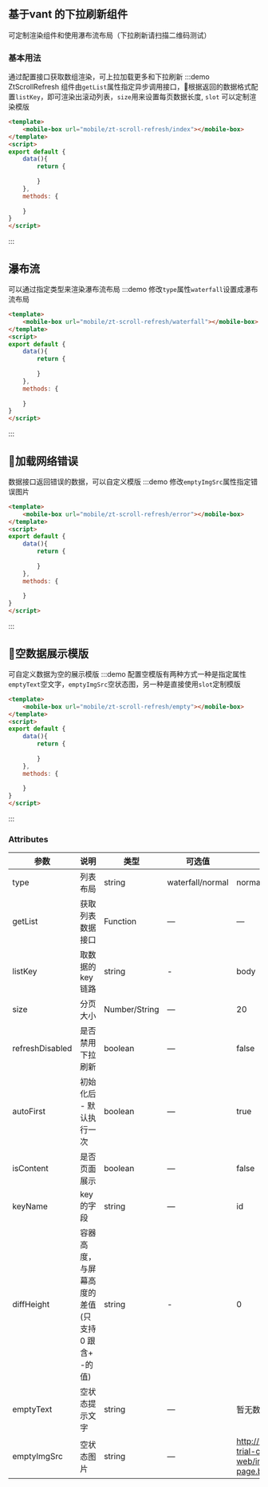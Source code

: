 ## 基于vant 的下拉刷新组件

可定制渲染组件和使用瀑布流布局（下拉刷新请扫描二维码测试）

### 基本用法
通过配置接口获取数组渲染，可上拉加载更多和下拉刷新
:::demo ZtScrollRefresh 组件由`getList`属性指定异步调用接口，根据返回的数据格式配置`listKey`，即可渲染出滚动列表，`size`用来设置每页数据长度, `slot` 可以定制渲染模版
```html
<template>
    <mobile-box url="mobile/zt-scroll-refresh/index"></mobile-box>
</template>
<script>
export default {
    data(){
        return {
            
        }
    },
    methods: {
        
    }
}
</script>
```
:::

## 瀑布流
可以通过指定类型来渲染瀑布流布局
:::demo 修改`type`属性`waterfall`设置成瀑布流布局
```html
<template>
    <mobile-box url="mobile/zt-scroll-refresh/waterfall"></mobile-box>
</template>
<script>
export default {
    data(){
        return {
            
        }
    },
    methods: {
        
    }
}
</script>
```
:::

## 加载网络错误
数据接口返回错误的数据，可以自定义模版
:::demo 修改`emptyImgSrc`属性指定错误图片
```html
<template>
    <mobile-box url="mobile/zt-scroll-refresh/error"></mobile-box>
</template>
<script>
export default {
    data(){
        return {
            
        }
    },
    methods: {
        
    }
}
</script>
```
:::

## 空数据展示模版
可自定义数据为空的展示模版
:::demo 配置空模版有两种方式一种是指定属性`emptyText`空文字，`emptyImgSrc`空状态图，另一种是直接使用`slot`定制模版
```html
<template>
    <mobile-box url="mobile/zt-scroll-refresh/empty"></mobile-box>
</template>
<script>
export default {
    data(){
        return {
            
        }
    },
    methods: {
        
    }
}
</script>
```
:::

### Attributes
| 参数      | 说明          | 类型      | 可选值                           | 默认值  |
|---------- |-------------- |---------- |--------------------------------  |-------- |
| type | 列表布局 | string | waterfall/normal | normal |
| getList     | 获取列表数据接口           | Function | — | — |
| listKey | 取数据的key链路 | string | - | body |
| size | 分页大小 | Number/String | — | 20 |
| refreshDisabled | 是否禁用下拉刷新 | boolean | — | false |
| autoFirst | 初始化后 - 默认执行一次 | boolean | — | true |
| isContent | 是否页面展示 | boolean | — | false |
| keyName | key的字段 | string | — | id |
| diffHeight | 容器高度，与屏幕高度的差值(只支持0 跟 含+ -的值) | string | - | 0 |
| emptyText | 空状态提示文字 | string | — | 暂无数据 |
| emptyImgSrc | 空状态图片 | string | — | http://web.szy.cn/ztjy-trial-center-web/img/icon-is-null-page.bcba1d3d.png |

